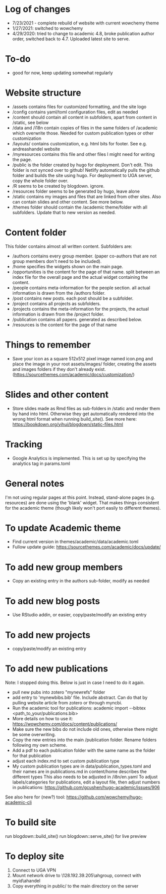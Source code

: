 # Log of changes
* 7/23/2021 - complete rebuild of website with current wowchemy theme
* 1/27/2021: switched to wowchemy
* 4/29/2020: tried to change to academic 4.8, broke publication author order, switched back to 4.7. Uploaded latest site to serve.

# To-do
* good for now, keep updating somewhat regularly


# Website structure
* /assets contains files for customized formatting, and the site logo
* /config contains yaml/toml configuration files, edit as needed
* /content should contain all content in subfolders, apart from content in /static, see below
* /data and /i18n contain copies of files in the same folders of /academic which overwrite those. Needed for custom publication types or other customization
* /layouts/ contains customization, e.g. html bits for footer. See e.g. andreashandel website
* /myresources contains this file and other files I might need for writing the page.
* /public is the folder created by hugo for deployment. Don't edit. This folder is not synced over to github! Netlify automatically pulls the github folder and builds the site using hugo. For deployment to UGA server, copy the whole folder over.
* /R seems to be created by blogdown. ignore.
* /resources folder seems to be generated by hugo, leave alone
* /static contains my images and files that are linked from other sites. Also can contain slides and other content. See more below.
* /themes folder should contain the /academic theme/folder with all subfolders. Update that to new version as needed.

# Content folder
This folder contains almost all written content. Subfolders are:
* /authors contains every group member. (paper co-authors that are not group members don't need to be included).
* /home specifies the widgets shown on the main page.
* /opportunities is the content for the page of that name. split between an index file for the overall page and the actual widget containing the content.
* /people contains meta-information for the people section. all actual information is drawn from the /authors folder.
* /post contains new posts. each post should be a subfolder.
* /project contains all projects as subfolders.
* /projects contains the meta-information for the projects, the actual information is drawn from the /project folder.
* /publication contains all papers. generated as described below.
* /resources is the content for the page of that name

# Things to remember
* Save your icon as a square 512x512 pixel image named icon.png and place the image in your root assets/images/ folder, creating the assets and images folders if they don't already exist. (https://sourcethemes.com/academic/docs/customization/)

# Slides and other content
* Store slides made as Rmd files as sub-folders in /static and render them by hand into html. Otherwise they get automatically rendered into the wrong html format when running build_site(). See more here:
https://bookdown.org/yihui/blogdown/static-files.html

# Tracking
* Google Analytics is implemented. This is set up by specifying the analytics tag in params.toml

# General notes
I'm not using regular pages at this point. Instead, stand-alone pages (e.g. resources) are done using the 'blank' widget. That makes things consistent for the academic theme (though likely won't port easily to different themes).

# To update Academic theme
* Find current version in themes/academic/data/academic.toml
* Fullow update guide: https://sourcethemes.com/academic/docs/update/

# To add new group members
* Copy an existing entry in the authors sub-folder, modify as needed

# To add new blog posts
* Use RStudio addin, or easier, copy/paste/modify an existing entry 

# To add new projects
* copy/paste/modify an existing entry 

# To add new publications 

Note: I stopped doing this. Below is just in case I need to do it again.

* pull new pubs into zotero "mynewrefs" folder 
* add entry to 'mynewbibs.bib' file. Include abstract. Can do that by pulling website article from zotero or through myncbi.
* Run the academic tool for publications: academic import --bibtex <path_to_your/publications.bib>
* More details on how to use it: https://wowchemy.com/docs/content/publications/
* Make sure the new bibs do not include old ones, otherwise there might be some overwriting.
* Copy the new entries into the main /publication folder. Rename folders following my own scheme.
* Add a pdf to each publication folder with the same name as the folder for that publication
* adjust each index.md to set custom publication type 
* My custom publication types are in data/publication_types.toml and their names are in publications.md in content/home describes the different types
This also needs to be adjusted in /i8n/en.yaml
To adjust labels/categories for publications, edit a layout file, then adjust numbers in publications:
https://github.com/gcushen/hugo-academic/issues/906

See also here for (new?) tool:
https://github.com/wowchemy/hugo-academic-cli

# To build site
run blogdown::build_site()
run blogdown::serve_site() for live preview

# To deploy site
1. Connect to UGA VPN
2. Mount network drive to \\128.192.39.205\ahgroup, connect with myid\ahandel
3. Copy everything in public/ to the main directory on the server

 


